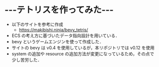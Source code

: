 # ---テトリスを作ってみた---
* 以下のサイトを参考に作成
  * https://makibishi.ninja/bevy_tetris/
* ECS の考え方に基づいたデータ指向設計を用いている．
* bevy というゲームエンジンを使って作成した．
 * サイトの bevy は v0.4 を使用しているが，本リポジトリでは v0.12 を使用
 * system の追加や resource の追加方法が変更になっているため，その点で少し苦労した．
